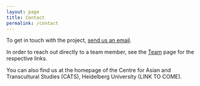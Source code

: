 ```yaml
---
layout: page
title: Contact
permalink: /contact
---
```


To get in touch with the project, [send us an email](mailto:chinacomx.erc@gmail.com).

In order to reach out directly to a team member, see the [Team](team.md) page for the respective links. 

You can also find us at the homepage of the Centre for Asian and Transcultural Studies (CATS), Heidelberg University (LINK TO COME).